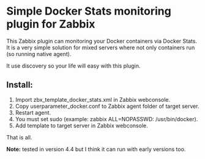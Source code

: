 # Simple Docker Stats monitoring plugin for Zabbix

This Zabbix plugin can monitoring your Docker containers via Docker Stats. It is a very simple solution for mixed servers where not only containers run (so running native agent).

It use discovery so your life will easy with this plugin.

Install:
---
1. Import zbx_template_docker_stats.xml in Zabbix webconsole.
2. Copy userparameter_docker.conf to Zabbix agent folder of target server.
3. Restart agent.
4. You must set sudo (example: zabbix ALL=NOPASSWD: /usr/bin/docker).
5. Add template to target server in Zabbix webconsole.

That is all.

**Note:** tested in version 4.4 but I think it can run with early versions too.
